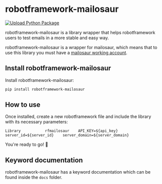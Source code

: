 # robotframework-mailosaur

[![Upload Python Package](https://github.com/primait/robotframework-mailosaur/actions/workflows/publish.yml/badge.svg)](https://github.com/primait/robotframework-mailosaur/actions/workflows/publish.yml)

robotframework-mailosaur is a library wrapper that helps robotframework users to test emails in a more stable and easy way.

robotframework-mailosaur is a wrapper for mailosaur, which means that to use this library you must have a [mailosaur working account](https://mailosaur.com/).

## Install robotframework-mailosaur

Install robotframework-mailosaur:

```bash
pip install robotframework-mailosaur
```

## How to use 

Once installed, create a new robotframework file and include the library with its necessary parameters:

```robotframework
Library           rfmailosaur    API_KEY=${api_key}    server_id=${server_id}    server_domain=${server_domain}
```

You're ready to go! 🎉

## Keyword documentation

robotframework-mailosaur has a keyword documentation which can be found inside the `docs` folder.

